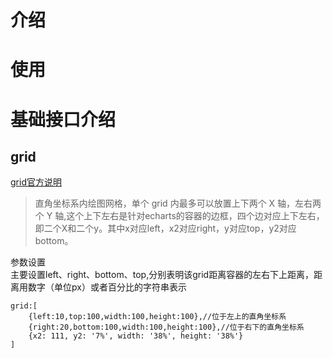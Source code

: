 # 介绍
# 使用
# 基础接口介绍
## grid
[grid官方说明](https://echarts.apache.org/zh/option.html#grid)  
> 直角坐标系内绘图网格，单个 grid 内最多可以放置上下两个 X 轴，左右两个 Y 轴,这个上下左右是针对echarts的容器的边框，四个边对应上下左右，即二个X和二个y。其中x对应left，x2对应right，y对应top，y2对应bottom。    

参数设置  
 主要设置left、right、bottom、top,分别表明该grid距离容器的左右下上距离，距离用数字（单位px）或者百分比的字符串表示
 ```
 grid:[
     {left:10,top:100,width:100,height:100},//位于左上的直角坐标系
     {right:20,bottom:100,width:100,height:100},//位于右下的直角坐标系
     {x2: 111, y2: '7%', width: '38%', height: '38%'}
 ] 
 ```